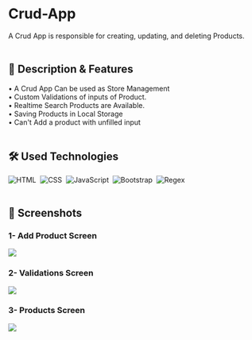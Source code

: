 # Crud-App
A Crud App is responsible for creating, updating, and deleting Products.
<br>
<br>
## 📜 Description & Features
 • A Crud App Can be used as Store Management
 <br>
 • Custom Validations of inputs of Product.
 <br>
 • Realtime Search Products are Available.
 <br>
 • Saving Products in Local Storage
 <br>
 • Can't Add a product with unfilled input
 <br>
 <br>
## 🛠 Used Technologies
![HTML](https://img.shields.io/badge/-HTML-05122A?style=flat&logo=HTML5)&nbsp;
![CSS](https://img.shields.io/badge/-CSS-05122A?style=flat&logo=CSS3&logoColor=1572B6)&nbsp;
![JavaScript](https://img.shields.io/badge/-JavaScript-05122A?style=flat&logo=javascript)&nbsp;
![Bootstrap](https://img.shields.io/badge/-Bootstrap-05122A?style=flat&logo=bootstrap&logoColor=563D7C)&nbsp;
![Regex](https://img.shields.io/badge/-Regex-05122A?style=flat)&nbsp;
<br>
<br>


## 📱 Screenshots
### 1- Add Product Screen
<img src="https://lh3.googleusercontent.com/fife/APg5EOa_KeAeCWr4pqOGmxpnVMgFdfni9T41LggqrfN_FzLsOoQeI8Dg-ocL0ic0-5cwyeAQb8df6cNoBxO7MX3achjDRQ3mH8ste-yY4uL4RHCTWBTcECk2bDlw-1PsNbUB6YpFirzIiRPBWNFwQugCDW2CCbeCNlBcKyQQWLegV86c6pH9Dm5T1DnDD7v2A7YuSuO_cg6Attd3uQmWxC9_Sv9g9Y4NCopiwOzWQ9tL47sdIvRRf0BW66d6vumncZGR0Jp078g6MWJbvN6rA_kKHM_SrU2_Dz12Tk5pHy2QLZJNB9A5mqRq_IWaTP56kYnMinLrjltIb9Vn6L6gSNJYuaq_KEdGykIaixu-LXHIuTA7B1_r9DarhsLr9SSuXJIXTX0F4jNhQoQEUjhtTbtei8Sfb5bg22TTIMUVcYma5FSefu5UfSDyPl0dKfoh3mCbeCTFRm_4fLhvo9vQ2luYIsm6lLT_yUcwEeM8h_D4bmS_jpdH1gByGA0hwduBeiSiAC0BIpeGpT5fhWHv7j1Rr3GNOtGNwrrSan5nggR-4m3K9WqTTIEaG0arp78wRoLV_dHUF5_lyxkix8LknDffZHebHRDr6QBoTcY4JOMOEvuPePJQQmXo7TvkRHocMsgRBBagZPlhkkwRTXML_dxjBRNZPJQZVbmSLE1vbfgMnXPcMXbXM9JLAYg9Vdxw2BLGu1x_UhWWC0iLbdAoj3mVREnIxwhAEIzU8vjPZroEsnHXxf3p5yr-rLAVmDWabvuUVrA_58Isn26xNm8KhXnkrG5oQmUfEHwQPhFBQPc23MzxQ5Vb50W0fwmUvH7ZuD8taMdGDsJj4nj-6H-0-4NeLOqqEMbyzIWL9vWdPDUieqqa02CK4ghlYzNAkftyKc-POa8uF2cgKlG8QZnOqPU8lpErb4GaC5VgZydUDvBwpUCRLszxlQE8PHPm7kZGbOhaiwrT4nC0V8qF9Y2hoUbcB4oUeupyGwT5nrXs0k9dQLZJPI5-VVPBTXf0fSvU5OFfaBKYjiKKLXGLekmhmY6plwW7t_r-MQNxFlB7iFw19ORq7twRSMr4hca42OGq0dAHCirEniFg7Odp86dg8Otz2q2BGtmuPIQP6ld-P-aPfWzX6TJApkgMHnqmLp27RqwAlki1Ji5y6jj5nAaVPDetJ7moUcDjlGloqSgh2m9APl28xtri7N4dfN_QfWis6a_-yRmPvnvuhEjTV9DNqkMMr89FHNS_dyuOg5SQ8p24qFHpBTjHt20ePzoYHZYfbOCmazSi34c32z_RcNnjArWIhSmuKc4WGooVRSmxVxnf9VjmoxfzBsPIjRp40URATD3-uQIPuJmwVFaSSOooT_ab6KrgazqiCLFFdwBTbAJ1cgs7PWubLXo1ux7v9KbYzOb6-nZPJUh14mfs4zAYXEgV_dMin1rZHx1CZOfjuRN4_CplyWPkZ5Cu6sKgrhZ6j8ulPYY2LgJru8WlxfgiwSwpdwNehXoIOgnKyPq1etbtknWyAqqk3FMXS40LnLYKaAiyVow4wQ=w1920-h902">

### 2- Validations Screen

<img src="https://lh3.googleusercontent.com/fife/APg5EOYtopI0rEXpWrhOlRRNCKYxu7op_v6HdUENlYk_x8Ytc_yeBjLLDygH1UqdqRufdgdF-Z6VYSGB_1oDdNQ4y5ajaWOLhbXwUX-MmNVHftEngChRfuAAk3g6D4yD0_-au8ncWJ_hfe8NvXjUw2txxzuREmNCA9fnz5gwx0UvUtXDDLO6VQlusrRQhFR8LDh0IRP91ZnKeV8oNIsJveGCRyYCounlUZxrc8UpRaePhXP8UoFhsaZqws32ujO_KdtqxluIsY2c4Qo6tJyAgpSOHvAP7PvDIOpKwfrKGqVQ3idYZIct2jKvYbneILhCPQbVvfDL5U__jSO-bDkNohHM3qWnK68AmqBnX-vFqQmDflX0d1xe9QDAx2Mq6Vz_P2pfP5PN2wuyHI1Z3lcvhMAO0O9MHiYmtuKkO4m96foDATsN-kD4DQaejHfWY_qRYBlxZpj7hrj8DLvw-crxTJ26cioT8X5unBsUElpwjT88JxmOAelKewcrsk3eoquEA9i0foalrlHDbrEKaAt6zvkj0D6W8J4GB5tfct8gkl0wjTtKlJ6tPYNOkl49isPURPpz2A2Ml3nG1mOEbwISZiJSfoMUdqk0Su7ZX10WvGLvzdNUomvrPBvM-jtXuQZPklqRW4G7nylg57Mny_7f_GVtj_7AL7o154mUalCh7DLpZqbU06bXVx0jhZHFP9Ug6NWDioXVXQJJzj-PwdZbngKK42lE0scHcc9FgeOGfYg3967g2TH_kygftc5Yo7k3AAaVmKQsNF-wUrXx_Uk3aTGWGy08XrweLFzRTsL-aaMk4V0lRjZ1efnD3KkXDWfGM_ZNbiZKTCx5sMlx2UJ8xYkzYyngKCqu2Ph3ytynIB5UjnV9D4tj_wB1DrBPvmC9wwHu0rLMJJFpCeLP4v-Y4_bojkXRv7Akz8iVka8Ejyn_VVgVP2c12QL7S3Q4mIrsvZ2R7sGzSq1ETPenXhWDnka9oyx8tbiPfjA5x6NgdThZ51ENGZz69vhc-tnXqeAjTSROD0KlJYd1LZ8tnY6O-vKB3p41KJRadyyMNIBeE0RSZnRZEFvNVZMB3G1dHNnacOAjcjpf2k40ewTgR5ycArQyEoZ1El0qM0XSbn2GT6bo5y8WI8y-E5Gou9e90iOL7YdSuduV8XR7rnHtfQtwiXeZw3Ep65v6MuxDuDuJYeZ9a4nMMRgyWuuglAMcoxwrez9msJyXYginq3QdxoT5FqWGYam48B-PqSOYrrp8gWzVD_qq_mpvp9h30-fL_Hm_yPrk1RRqD-o7THX2RU7klsNr6etH5FSMDAWBdRNmMCY89cboevELefLoib-IHeKWPrtws-R1Mx1spuMg0rPTKpR1NkC7Kq4FjzFUBiwZYUckaqgPrUzeItJ9OdP8dJN_IqN5GfBhw0tBlavUolkEtlXnX5JaBt2xySV3IFuYtKju_HKcE_U7z1YoSxydc5z0B8uupNzgeUuM8Y_KmQVgc44uOL5yOviPs_hgJinNQ4wEZI_4mowr9ac65C7u3l10qTfdHbMoow=w1920-h535">

### 3- Products Screen

<img src="https://lh3.googleusercontent.com/fife/APg5EObgcLBD87o4Yw_HUklLnPz5RMSTaNc3TSfMESp6hDmIzVJ-vi8JiAnryWlWRURV5AUPZc5WyR4qEvxH5OsW-D-Hqyk7iFNWcGhdPR_ncvtHR-Kv5V7CuoaMnVuOhfWuz1aJm-1gWUgm2m30rCg6YMbysk8orpzGmuKvJx01IIcOS13u3QQ6OikWIWqawntewm8EVHrdXdYgGvZQv2pYAI58jUuExIHwa7-_2UI-aUt7mhHkcVzUfIeXqnvHxEwjwFd8fwPdyqe9TYXtWREENElx0dCvQ8ht8Ahgnfl__tZ318q77kcuXBxgSz_IT--lbWcY73bLb38REcrXdpF4DNP8QN2tpCcilGpPHtVSIR0di2fZFccuIAnD2aLjW7nyXGKijH4TIhJdmHln9i-Fkw7xc8v8oGvenuplE-y_qECyB6505nBpWqm_KiDoDnYyJXRfjK9xQ80xlY2Mp3y2qYzkDU8IfGmxf0ZvcKlgLLQrswfn87AJTLwx3ywJZTp75Ure1ly2f9uDr-eOkvAsyXMfVwHbGyxfgultGROyqlQE6NVztkL1VLAEvrGgXCnvh1r2ne114ci0AB6w8m9BIgqjZcOwbbw_Wyw69mAhNtBwqc6vH7ebO4ul8Dmr3fskFryH3gQOG4d3PSdnrHUQOpc4jR4fADXJqxe6thj7Iu2Tx3c-vCWYa2_T0GgzWWuAfX69W7jR336R3dbtnPEmhWI2ulT14QLmVum-Es0vKPEuWWS_DfnQTiUC1J_mCXKJFbCRWzZlZ2cIWGZ0GhMD4pLwuFkqHeoiHl7HaEJkuCWWypczcDZTtxcyknzjETMYUSxWqslBdm9AJ1EUkFl5w4QvnCOAIXXfmu6XwIhqvBASOXigbHk_-JTeRRys7MzmZ5Ey1HXc2XoQzxkUY-uCJYx7O8fxnUjHmIQCNgBqWlDNizWkYuDoOjRU8yEUvFWWxXicOdpocHteVlypqxHH_b2T8M03YbF7XySP7iucvwMu958ogpx89c6DbG5Vo9B3C02zjt3jRYdrrKGkwGwBSnGChiBb6L-KPBBQn9Wxq_FhLxrRdorGawwgl-0u9lf1LWH2_JCKGW6wFQcP8KENlaNlXW7rgsop0uEs09_H9Ur_L8SInpS5CnJkl9WfMrKmvrhi9KTCn2m_36rM1xuo1lcidWQdQa7UFqtHExz1rR5NwvXOCl1FJ3i4GGWX0ACm13TtqcYjeJaxg-r7_fAJUHL_Fg4wBFLhlrNiKzOHY59d4x7u_QIO9Ia3lecWTi2JJoodD8uVH5m3SXnW1pH5VqOikIaPxa3ar_fCb_yLODluh8AQp1zU3UAS1BitMoDcPFcmi9jr7fOqeplsYfno82eYy9QLQWmXSZc5Rc_-E5G0JvryOMPWfNuy8TDSJP7L9CKgs5pz6Jx44zvCJkPC3D6y0IDb1-aWoxdp8y9haCcpYMzQODBAwAbLyCyOFoOVLL2wiPS7r2SspGIm2QZAQ7S5qaBx6jwXKrHtDFzcP3g2Tx1w_AgVB0U22QcFyhq5aYQpEA=w1920-h535">
